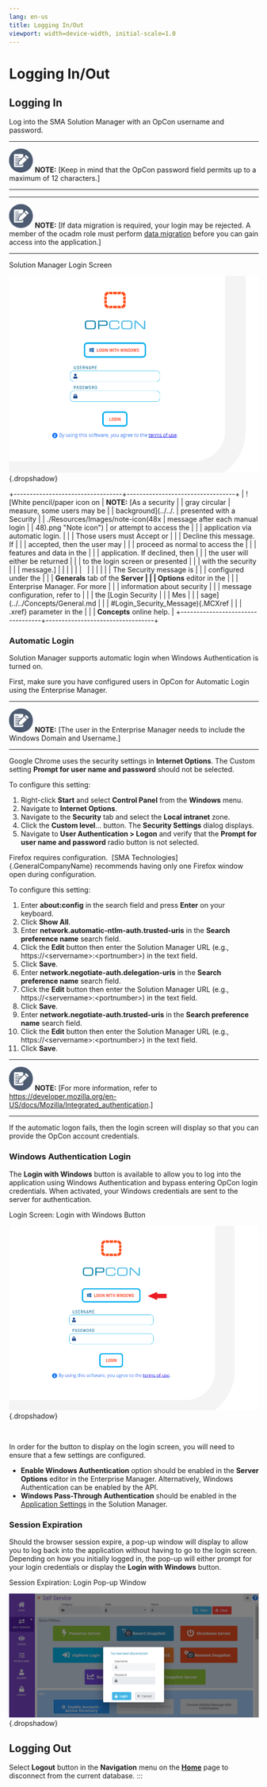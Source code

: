 ```yaml
---
lang: en-us
title: Logging In/Out
viewport: width=device-width, initial-scale=1.0
---
```


#  Logging In/Out

## Logging In

Log into the SMA Solution Manager with an
OpCon username and password.

  -------------------------------------------------------------------------------------------------------------------------------- --------------------------------------------------------------------------------------------------------------
  ![White pencil/paper icon on gray circular background](../../../Resources/Images/note-icon(48x48).png "Note icon")   **NOTE:** [Keep in mind that the OpCon password field permits up to a maximum of 12 characters.]
  -------------------------------------------------------------------------------------------------------------------------------- --------------------------------------------------------------------------------------------------------------

  -------------------------------------------------------------------------------------------------------------------------------- --------------------------------------------------------------------------------------------------------------------------------------------------------------------------------------------------------------------
  ![White pencil/paper icon on gray circular background](../../../Resources/Images/note-icon(48x48).png "Note icon")   **NOTE:** [If data migration is required, your login may be rejected. A member of the ocadm role must perform [data migration](Migrating-Data.md) before you can gain access into the application.]
  -------------------------------------------------------------------------------------------------------------------------------- --------------------------------------------------------------------------------------------------------------------------------------------------------------------------------------------------------------------

Solution Manager Login Screen

![Solution Manager Login Screen](../../../Resources/Images/SM/Login2.png "Solution Manager Login Screen"){.dropshadow}

+----------------------------------+----------------------------------+
| ![White pencil/paper icon on     | **NOTE:** [As a security         | | gray circular                    | measure, some users may be       |
| background](../../.              | presented with a Security        |
| ./Resources/Images/note-icon(48x | message after each manual login  |
| 48).png "Note icon") | or attempt to access the         |
|                                  | application via automatic login. |
|                                  | Those users must Accept or       |
|                                  | Decline this message. If         |
|                                  | accepted, then the user may      |
|                                  | proceed as normal to access the  |
|                                  | features and data in the         |
|                                  | application. If declined, then   |
|                                  | the user will either be returned |
|                                  | to the login screen or presented |
|                                  | with the security                |
|                                  | message.]            |
|                                  |                                  |
|                                  |                                  |
|                                  |                                  |
|                                  | The Security message is          |
|                                  | configured under the             |
|                                  | **Generals** tab of the **Server |
|                                  | Options** editor in the          |
|                                  | Enterprise Manager. For more     |
|                                  | information about security       |
|                                  | message configuration, refer to  |
|                                  | the [Login Security              | |                                  | Mes                              |
|                                  | sage](../../Concepts/General.md |
|                                  | #Login_Security_Message){.MCXref |
|                                  | .xref} parameter in the          |
|                                  | **Concepts** online help.        |
+----------------------------------+----------------------------------+



### Automatic Login

Solution Manager supports automatic login when Windows Authentication is
turned on.

First, make sure you have configured users in
OpCon for Automatic Login using the
Enterprise Manager.

  -------------------------------------------------------------------------------------------------------------------------------- --------------------------------------------------------------------------------------------------------------
  ![White pencil/paper icon on gray circular background](../../../Resources/Images/note-icon(48x48).png "Note icon")   **NOTE:** [The user in the Enterprise Manager needs to include the Windows Domain and Username.]
  -------------------------------------------------------------------------------------------------------------------------------- --------------------------------------------------------------------------------------------------------------

Google Chrome uses the security settings in **Internet Options**. The
Custom setting **Prompt for user name and password** should not be
selected.

To configure this setting:

1.  Right-click **Start** and select **Control Panel** from the
    **Windows** menu.
2.  Navigate to **Internet Options**.
3.  Navigate to the **Security** tab and select the **Local intranet**
    zone.
4.  Click the **Custom level**... button. The **Security Settings**
    dialog displays.
5.  Navigate to **User Authentication \> Logon** and verify that the
    **Prompt for user name and password** radio button is not selected.

Firefox requires configuration.  [SMA Technologies]{.GeneralCompanyName} recommends having only one Firefox window open during configuration.

To configure this setting:

1.  Enter **about:config** in the search field and press **Enter** on
    your keyboard.
2.  Click **Show All**.
3.  Enter **network.automatic-ntlm-auth.trusted-uris** in the **Search
    preference name** search field.
4.  Click the **Edit** button then enter the Solution Manager URL (e.g.,
    https://\<servername\>:\<portnumber\>) in the text field.
5.  Click **Save**.
6.  Enter **network.negotiate-auth.delegation-uris** in the **Search
    preference name** search field.
7.  Click the **Edit** button then enter the Solution Manager URL (e.g.,
    https://\<servername\>:\<portnumber\>) in the text field.
8.  Click **Save**.
9.  Enter **network.negotiate-auth.trusted-uris** in the **Search
    preference name** search field.
10. Click the **Edit** button then enter the Solution Manager URL (e.g.,
    https://\<servername\>:\<portnumber\>) in the text field.
11. Click **Save**.

  -------------------------------------------------------------------------------------------------------------------------------- --------------------------------------------------------------------------------------------------------------------------------------
  ![White pencil/paper icon on gray circular background](../../../Resources/Images/note-icon(48x48).png "Note icon")   **NOTE:** [For more information, refer to <https://developer.mozilla.org/en-US/docs/Mozilla/Integrated_authentication>.]
  -------------------------------------------------------------------------------------------------------------------------------- --------------------------------------------------------------------------------------------------------------------------------------

If the automatic logon fails, then the login screen will display so that
you can provide the OpCon account
credentials.



### Windows Authentication Login

The **Login with Windows** button is available to allow you to log into
the application using Windows Authentication and bypass entering OpCon
login credentials. When activated, your Windows credentials are sent to
the server for authentication.

Login Screen: Login with Windows Button

![Solution Manager Login with Windows Buttton](../../../Resources/Images/SM/Login-with-Windows.png "Solution Manager Login with Windows Button"){.dropshadow}

 

In order for the button to display on the login screen, you will need to
ensure that a few settings are configured.

-   **Enable Windows Authentication** option should be enabled in the
    **Server Options** editor in the Enterprise Manager. Alternatively,
    Windows Authentication can be enabled by the API.
-   **Windows Pass-Through Authentication** should be enabled in the
    [Application Settings](Configuring-Application-Settings.md) in
    the Solution Manager.

### Session Expiration

Should the browser session expire, a pop-up window will display to allow
you to log back into the application without having to go to the login
screen. Depending on how you initially logged in, the pop-up will either
prompt for your login credentials or display the **Login with Windows**
button.

Session Expiration: Login Pop-up Window

![Session Expiration: Login Pop-up Window](../../../Resources/Images/SM/Login-Pop-up.png "Session Expiration: Login Pop-up Window"){.dropshadow}

## Logging Out

Select **Logout** button in the **Navigation** menu on the
**[Home](SM-UI-Layout.md)** page to disconnect from the current
database.
:::

 

